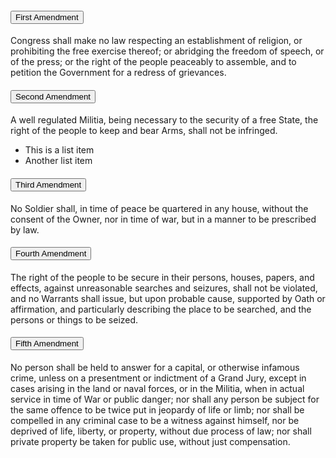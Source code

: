 
<div class="usa-accordion usa-accordion--bordered">
  <h4 class="usa-accordion__heading">
    <button
      class="usa-accordion__button"
      aria-expanded="true"
      aria-controls="b-a1"
    >
      First Amendment
    </button>
  </h4>
  <div id="b-a1" class="usa-accordion__content usa-prose">
    <p>
      Congress shall make no law respecting an establishment of religion, or
      prohibiting the free exercise thereof; or abridging the freedom of speech,
      or of the press; or the right of the people peaceably to assemble, and to
      petition the Government for a redress of grievances.
    </p>
  </div>
  <h4 class="usa-accordion__heading">
    <button
      class="usa-accordion__button"
      aria-expanded="false"
      aria-controls="b-a2"
    >
      Second Amendment
    </button>
  </h4>
  <div id="b-a2" class="usa-accordion__content usa-prose">
    <p>
      A well regulated Militia, being necessary to the security of a free State,
      the right of the people to keep and bear Arms, shall not be infringed.
    </p>
    <ul>
      <li>This is a list item</li>
      <li>Another list item</li>
    </ul>
  </div>
  <h4 class="usa-accordion__heading">
    <button
      class="usa-accordion__button"
      aria-expanded="false"
      aria-controls="b-a3"
    >
      Third Amendment
    </button>
  </h4>
  <div id="b-a3" class="usa-accordion__content usa-prose">
    <p>
      No Soldier shall, in time of peace be quartered in any house, without the
      consent of the Owner, nor in time of war, but in a manner to be prescribed
      by law.
    </p>
  </div>
  <h4 class="usa-accordion__heading">
    <button
      class="usa-accordion__button"
      aria-expanded="false"
      aria-controls="b-a4"
    >
      Fourth Amendment
    </button>
  </h4>
  <div id="b-a4" class="usa-accordion__content usa-prose">
    <p>
      The right of the people to be secure in their persons, houses, papers, and
      effects, against unreasonable searches and seizures, shall not be
      violated, and no Warrants shall issue, but upon probable cause, supported
      by Oath or affirmation, and particularly describing the place to be
      searched, and the persons or things to be seized.
    </p>
  </div>
  <h4 class="usa-accordion__heading">
    <button
      class="usa-accordion__button"
      aria-expanded="false"
      aria-controls="b-a5"
    >
      Fifth Amendment
    </button>
  </h4>
  <div id="b-a5" class="usa-accordion__content usa-prose">
    <p>
      No person shall be held to answer for a capital, or otherwise infamous
      crime, unless on a presentment or indictment of a Grand Jury, except in
      cases arising in the land or naval forces, or in the Militia, when in
      actual service in time of War or public danger; nor shall any person be
      subject for the same offence to be twice put in jeopardy of life or limb;
      nor shall be compelled in any criminal case to be a witness against
      himself, nor be deprived of life, liberty, or property, without due
      process of law; nor shall private property be taken for public use,
      without just compensation.
    </p>
  </div>
</div>